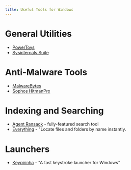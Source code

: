 ```yaml
---
title: Useful Tools for Windows
---
```


# General Utilities

* [PowerToys](https://docs.microsoft.com/en-us/windows/powertoys/install)
* [Sysinternals Suite](https://docs.microsoft.com/en-us/sysinternals/downloads/sysinternals-suite)

# Anti-Malware Tools

* [MalwareBytes](https://www.malwarebytes.com/)
* [Sophos HitmanPro](http://get.hitmanpro.com/)

# Indexing and Searching

* [Agent Ransack](https://www.mythicsoft.com/agentransack/) - fully-featured search tool
* [Everything](https://www.voidtools.com/) - "Locate files and folders by name instantly.

# Launchers

* [Keypirinha](https://keypirinha.com/) - "A fast keystroke launcher for Windows"